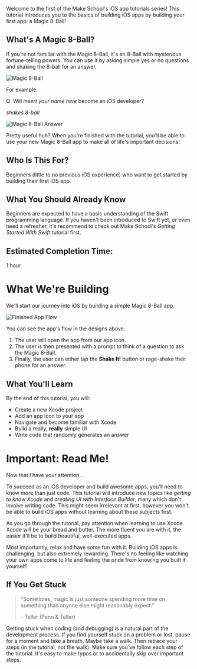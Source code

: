 Welcome to the first of the Make School's iOS app tutorials series! This tutorial introduces you to the basics of building iOS apps by building your first app: a Magic 8-Ball!

## What's A Magic 8-Ball?
If you're not familiar with the Magic 8-Ball, it's an 8-Ball with _mysterious_ fortune-telling powers. You can use it by asking simple yes or no questions and shaking the 8-ball for an answer.

![Magic 8-Ball](assets/magic_8_ball.png)

For example:

Q: Will _insert your name here_ become an iOS developer?

_shakes 8-ball_

![Magic 8-Ball Answer](assets/signs_point.jpg)

Pretty useful huh? When you're finished with the tutorial, you'll be able to use your new Magic 8-Ball app to make all of life's important decisions!

## Who Is This For?

Beginners (little to no previous iOS experience) who want to get started by building their first iOS app.

## What You Should Already Know

Beginners are expected to have a basic understanding of the Swift programming language. If you haven't been introduced to Swift yet, or even need a refresher, it's recommend to check out Make School's _Getting Started With Swift_ tutorial first.

## Estimated Completion Time:

1 hour

# What We're Building

We'll start our journey into iOS by building a simple Magic 8-Ball app.

![Finished App Flow](assets/finished_app_flow.png)

You can see the app's flow in the designs above.

1. The user will open the app from our app icon.
2. The user is then presented with a prompt to think of a question to ask the Magic 8-Ball.
3. Finally, the user can either tap the **Shake It!** button or rage-shake their phone for an answer.

## What You'll Learn

By the end of this tutorial, you will:

- Create a new Xcode project
- Add an app icon to your app
- Navigate and become familiar with Xcode
- Build a really, **really** simple UI
- Write code that randomly generates an answer

# Important: Read Me!

Now that I have your attention...

To succeed as an iOS developer and build awesome apps, you'll need to know more than just code. This tutorial will introduce new topics like _getting to know Xcode_ and _creating UI with Interface Builder_, many which don't involve writing code. This might seem irrelevant at first, however you won't be able to build iOS apps without learning about these subjects first.

As you go through the tutorial, pay attention when learning to use Xcode. Xcode will be your bread and butter. The more fluent you are with it, the easier it'll be to build beautiful, well-executed apps.

Most importantly, relax and have some fun with it. Building iOS apps is challenging, but also extremely rewarding. There's no feeling like watching your own apps come to life and feeling the pride from knowing you built it yourself!

## If You Get Stuck

> "Sometimes, magic is just someone spending more time on something than anyone else might reasonably expect."
>
> \- Teller (Penn & Teller)

Getting stuck when coding (and debugging) is a natural part of the development process. If you find yourself stuck on a problem or lost, pause for a moment and take a breath. Maybe take a walk. Then retrace your steps (in the tutorial, not the walk). Make sure you've follow each step of the tutorial. It's easy to make typos or to accidentally skip over important steps.

